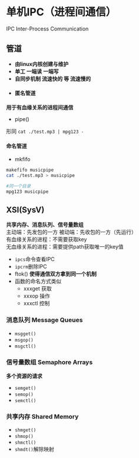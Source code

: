 # 单机IPC（进程间通信）
IPC Inter-Process Communication
## 管道
- **由linux内核创建与维护**
- **单工 一端读 一端写**
- **自同步机制 流速快的 等 流速慢的**
- #### 匿名管道
**用于有血缘关系的进程间通信**
- pipe()    
  
形同 `cat ./test.mp3 | mpg123 -`
#### 命名管道
- mkfifo 
~~~ bash
makefifo musicpipe
cat ./test.mp3 > musicpipe
~~~

~~~ bash
#同一个目录
mpg123 musicpipe
~~~

## XSI(SysV)
**共享内存、消息队列、信号量数组**  
主动端：先发包的一方
被动端：先收包的一方（先运行）  
有血缘关系的进程：不需要获取key  
无血缘关系的进程：需要提供path获取唯一的key值
- `ipcs`命令查看IPC
- `ipcrm`删除IPC
- ftok() **使得通信双方拿到同一个机制**
- 函数的命名方式类似
    - xxxget 获取
    - xxxop 操作
    - xxxctl 控制
### 消息队列 Message Queues
- `msgget()`
- `msgop()`
- `msgctl()`
### 信号量数组 Semaphore Arrays
**多个资源的请求**
- `semget()`
- `semop()`
- `semctl()`
### 共享内存 Shared Memory
- `shmget()`
- `shmop()`
- `shmctl()`
- `shmdt()`解除映射
  